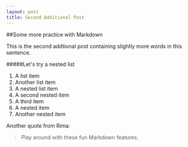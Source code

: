 ```yaml
---
layout: post
title: Second Additional Post
---
```


##Some more practice with Markdown

This is the second addtional post containing slightly more words in this sentence. 

#####Let's try a nested list
1. A list item
2. Another list item
  1. A nested list item
  2. A second nested item
3. A third item
  1. A nested item
  2. Another nested item

Another quote from Rima:
>Play around with these fun Markdown features.
  
